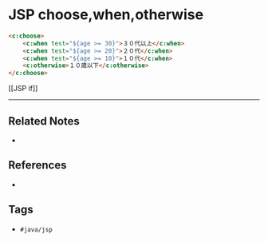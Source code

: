# JSP choose,when,otherwise
```html
<c:choose>  
	<c:when test="${age >= 30}">３０代以上</c:when>  
	<c:when test="${age >= 20}">２０代</c:when>  
	<c:when test="${age >= 10}">１０代</c:when>  
	<c:otherwise>１０歳以下</c:otherwise>  
</c:choose>
```

[[JSP if]]

---
## Related Notes
- 

## References
- 

## Tags
- `#java/jsp` 